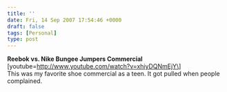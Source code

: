 ```yaml
---
title: ''
date: Fri, 14 Sep 2007 17:54:46 +0000
draft: false
tags: [Personal]
type: post
---
```


**Reebok vs. Nike Bungee Jumpers Commercial** \[youtube=http://www.youtube.com/watch?v=xhiyDQNmEjY\]  
This was my favorite shoe commercial as a teen. It got pulled when people complained.